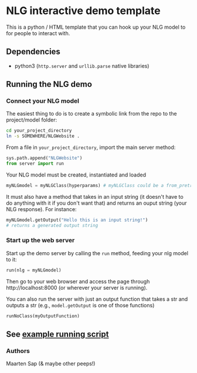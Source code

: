 # NLG interactive demo template
This is a python / HTML template that you can hook up your NLG model to for people to interact with.
 
## Dependencies
- python3 (`http.server` and `urllib.parse` native libraries)

## Running the NLG demo
### Connect your NLG model
The easiest thing to do is to create a symbolic link from the repo to the project/model folder:
```bash
cd your_project_directory
ln -s SOMEWHERE/NLGWebsite .
```

From a file in `your_project_directory`, import the main server method:
```python
sys.path.append("NLGWebsite")
from server import run
```

Your NLG model must be created, instantiated and loaded
```python
myNLGmodel = myNLGClass(hyperparams) # myNLGClass could be a from_pretrained transformer model, for example
```

It must also have a method that takes in an input string (it doesn't have to do anything with it if you don't want that) and returns an ouput string (your NLG response). For instance:
```python
myNLGmodel.getOutput("Hello this is an input string!")
# returns a generated output string
```

### Start up the web server
Start up the demo server by calling the `run` method, feeding your nlg model to it:
```python
run(nlg = myNLGmodel)
```
Then go to your web browser and access the page through http://localhost:8000 (or wherever your server is running).

You can also run the server with just an output function that takes a str and outputs a str (e.g., `model.getOutput` is one of those functions)
```python
runNoClass(myOutputFunction)
```
## See [example running script](testProjectDir/README.md)

### Authors
Maarten Sap (& maybe other peeps!)
